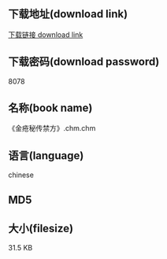 ## 下载地址(download link)
[下载链接 download link](https://tutu365.netlify.app/?s=%E3%80%8A%E9%87%91%E7%96%AE%E7%A7%98%E4%BC%A0%E7%A6%81%E6%96%B9%E3%80%8B.chm)

## 下载密码(download password)
8078

## 名称(book name)
《金疮秘传禁方》.chm.chm

## 语言(language)
chinese

## MD5


## 大小(filesize)
31.5 KB
